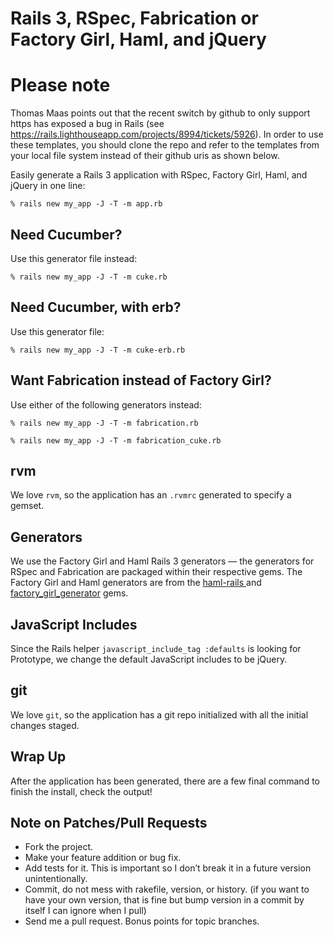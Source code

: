 Rails 3, RSpec, Fabrication or Factory Girl, Haml, and jQuery
=============================================================

# Please note

Thomas Maas points out that the recent switch by github to only support https
has exposed a bug in Rails (see
https://rails.lighthouseapp.com/projects/8994/tickets/5926).  In order to use
these templates, you should clone the repo and refer to the templates from your
local file system instead of their github uris as shown below.

Easily generate a Rails 3 application with RSpec, Factory Girl, Haml, and
jQuery in one line:

    % rails new my_app -J -T -m app.rb

## Need Cucumber?

Use this generator file instead:

    % rails new my_app -J -T -m cuke.rb

## Need Cucumber, with erb?

Use this generator file:

    % rails new my_app -J -T -m cuke-erb.rb

## Want Fabrication instead of Factory Girl?

Use either of the following generators instead:

    % rails new my_app -J -T -m fabrication.rb

    % rails new my_app -J -T -m fabrication_cuke.rb

rvm
---

We love `rvm`, so the application has an `.rvmrc` generated to specify a gemset.

Generators
----------

We use the Factory Girl and Haml Rails 3 generators &mdash; the generators for
RSpec and Fabrication are packaged within their respective gems. The Factory Girl and Haml generators are from the
[ haml-rails ](http://github.com/indirect/haml-rails) and
[factory_girl_generator](http://github.com/leshill/factory_girl_generator)
gems.

JavaScript Includes
-------------------

Since the Rails helper `javascript_include_tag :defaults` is looking for
Prototype, we change the default JavaScript includes to be jQuery.

git
---

We love `git`, so the application has a git repo initialized with all the initial changes staged.

Wrap Up
-------

After the application has been generated, there are a few final command to finish the install, check the output!

Note on Patches/Pull Requests
-----------------------------

* Fork the project.
* Make your feature addition or bug fix.
* Add tests for it. This is important so I don’t break it in a future version
  unintentionally.
* Commit, do not mess with rakefile, version, or history.  (if you want to have
  your own version, that is fine but bump version in a commit by itself I can
  ignore when I pull)
* Send me a pull request. Bonus points for topic branches.
